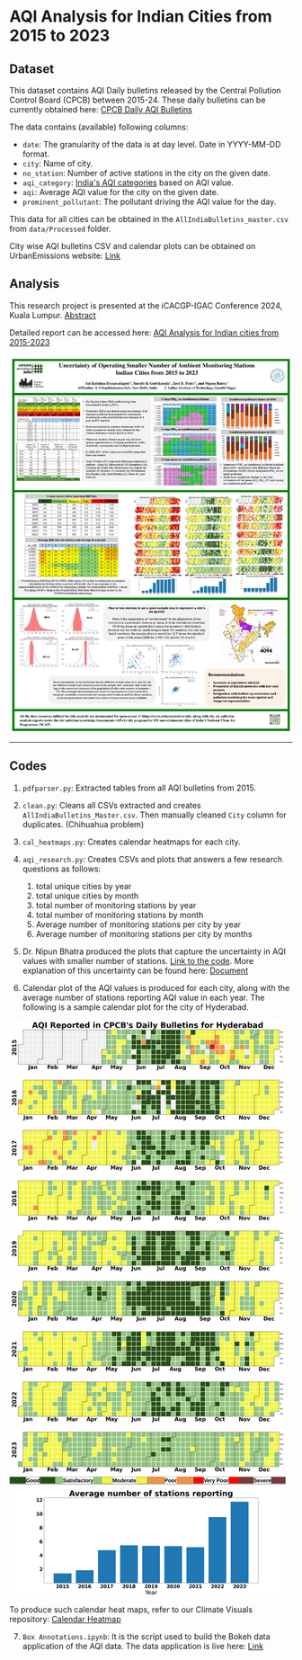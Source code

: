 # AQI Analysis for Indian Cities from 2015 to 2023

## Dataset

This dataset contains AQI Daily bulletins released by the Central Pollution Control Board (CPCB) between 2015-24. These daily bulletins can be currently obtained here: [CPCB Daily AQI Bulletins](https://cpcb.nic.in/AQI_Bulletin.php)

The data contains (available) following columns:
- `date`: The granularity of the data is at day level. Date in YYYY-MM-DD format.
- `city`: Name of city.
- `no_station`: Number of active stations in the city on the given date.
- `aqi_category`: [India's AQI categories](https://www.pib.gov.in/newsite/printrelease.aspx?relid=110654) based on AQI value.
- `aqi`: Average AQI value for the city on the given date.
- `prominent_pollutant`: The pollutant driving the AQI value for the day.

This data for all cities can be obtained in the  `AllIndiaBulletins_master.csv` from `data/Processed` folder.

City wise AQI bulletins CSV and calendar plots can be obtained on UrbanEmissions website: [Link](https://urbanemissions.info/india-air-quality/india-ncap-aqi-indian-cities-2015-2023/)

## Analysis
This research project is presented at the iCACGP-IGAC Conference 2024, Kuala Lumpur. [Abstract](https://icacgp-igac2024.com/wp-content/uploads/2024/08/A144.-Sai-Krishna-Dammalapati.pdf)

Detailed report can be accessed here: [AQI Analysis for Indian cities from 2015-2023](https://urbanemissions.info/wp-content/uploads/docs/SIM-47-2024.pdf)

![alt text](assets/India_Monitoring_Poster.jpg)

<hr>


## Codes
1. `pdfparser.py`: Extracted tables from all AQI bulletins from 2015.
2. `clean.py`: Cleans all CSVs extracted and creates `AllIndiaBulletins_Master.csv`. Then manually cleaned `City` column for duplicates. (Chihuahua problem)
3. `cal_heatmaps.py`: Creates calendar heatmaps for each city. 
4. `aqi_research.py`: Creates CSVs and plots that answers a few research questions as follows:

    1. total unique cities by year 
    2. total unique cities by month
    3. total number of monitoring stations by year
    4. total number of monitoring stations by month
    5. Average number of monitoring stations per city by year 
    6. Average number of monitoring stations per city by months
5. Dr. Nipun Bhatra produced the plots that capture the uncertainty in AQI values with smaller number of stations. [Link to the code](https://nipunbatra.github.io/blog/posts/2024-sample-distribution.html). More explanation of this uncertainty can be found here: [Document](<assets/Issue with less number of air quality monitoring stations.pdf>)

6. Calendar plot of the AQI values is produced for each city, along with the average number of stations reporting AQI value in each year. The following is a sample calendar plot for the city of Hyderabad.

![Calendar-Plot Hyderabad](assets/hyd_calendar_aqi.png)

To produce such calendar heat maps, refer to our Climate Visuals repository: [Calendar Heatmap](https://github.com/urbanemissions-info/ClimateVisuals/blob/main/Calendar%20Heatmap.ipynb)

7. `Box Annotations.ipynb`: It is the script used to build the Bokeh data application of the AQI data. The data application is live here: [Link](https://urbanemissionsinfo.github.io/AQI_bulletins/)


